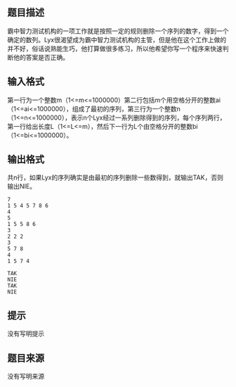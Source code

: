 


## 题目描述
霸中智力测试机构的一项工作就是按照一定的规则删除一个序列的数字，得到一个确定的数列。Lyx很渴望成为霸中智力测试机构的主管，但是他在这个工作上做的并不好，俗话说熟能生巧，他打算做很多练习，所以他希望你写一个程序来快速判断他的答案是否正确。
## 输入格式
第一行为一个整数m（1<=m<=1000000）第二行包括m个用空格分开的整数ai（1<=ai<=1000000），组成了最初的序列，第三行为一个整数n（1<=n<=1000000），表示n个Lyx经过一系列删除得到的序列，每个序列两行，第一行给出长度L（1<=L<=m），然后下一行为L个由空格分开的整数bi（1<=bi<=1000000）。
## 输出格式
共n行，如果Lyx的序列确实是由最初的序列删除一些数得到，就输出TAK，否则输出NIE。

```input1
7
1 5 4 5 7 8 6
4
5
1 5 5 8 6
3
2 2 2
3
5 7 8
4
1 5 7 4

```
```output1
TAK
NIE
TAK
NIE
```

## 提示
没有写明提示
## 题目来源
没有写明来源


